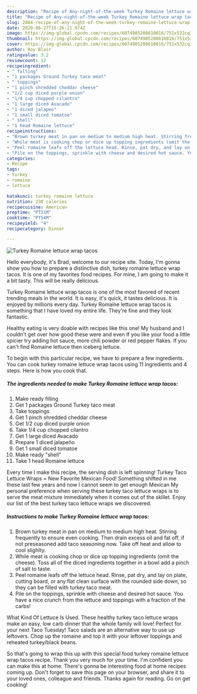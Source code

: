 ```yaml
---
description: "Recipe of Any-night-of-the-week Turkey Romaine lettuce wrap tacos"
title: "Recipe of Any-night-of-the-week Turkey Romaine lettuce wrap tacos"
slug: 2084-recipe-of-any-night-of-the-week-turkey-romaine-lettuce-wrap-tacos
date: 2020-06-27T15:26:21.974Z
image: https://img-global.cpcdn.com/recipes/6074985208610816/751x532cq70/turkey-romaine-lettuce-wrap-tacos-recipe-main-photo.jpg
thumbnail: https://img-global.cpcdn.com/recipes/6074985208610816/751x532cq70/turkey-romaine-lettuce-wrap-tacos-recipe-main-photo.jpg
cover: https://img-global.cpcdn.com/recipes/6074985208610816/751x532cq70/turkey-romaine-lettuce-wrap-tacos-recipe-main-photo.jpg
author: Roy Blair
ratingvalue: 3.2
reviewcount: 12
recipeingredient:
- " filling"
- "1 packages Ground Turkey taco meat"
- " toppings"
- "1 pinch shredded cheddar cheese"
- "1/2 cup diced purple onion"
- "1/4 cup chopped cilantro"
- "1 large diced Avacado"
- "1 diced jalapeo"
- "1 small diced tomatoe"
- " shell"
- "1 head Romaine lettuce"
recipeinstructions:
- "Brown turkey meat in pan on medium to medium high heat. Stirring frequently to ensure even cooking.  Then drain excess oil and fat off, if not preseasoned add taco seasoning now. Take off heat and allow to cool slighlty."
- "While meat is cooking chop or dice up topping ingredients (omit the cheese). Toss all of the diced ingredients together in a bowl add a pinch of salt to taste."
- "Peel romaine leafs off the lettuce head. Rinse, pat dry, and lay on plate, cutting board, or any flat clean surface  with the rounded side down, so they can be filled with turkey taco meat."
- "Pile on the toppings, sprinkle with cheese and desired hot sauce. You have a nice crunch from the lettuce and toppings with a fraction of the carbs!"
categories:
- Recipe
tags:
- turkey
- romaine
- lettuce

katakunci: turkey romaine lettuce 
nutrition: 230 calories
recipecuisine: American
preptime: "PT31M"
cooktime: "PT54M"
recipeyield: "4"
recipecategory: Dinner

---
```



![Turkey Romaine lettuce wrap tacos](https://img-global.cpcdn.com/recipes/6074985208610816/751x532cq70/turkey-romaine-lettuce-wrap-tacos-recipe-main-photo.jpg)

Hello everybody, it's Brad, welcome to our recipe site. Today, I'm gonna show you how to prepare a distinctive dish, turkey romaine lettuce wrap tacos. It is one of my favorites food recipes. For mine, I am going to make it a bit tasty. This will be really delicious.

Turkey Romaine lettuce wrap tacos is one of the most favored of recent trending meals in the world. It is easy, it's quick, it tastes delicious. It is enjoyed by millions every day. Turkey Romaine lettuce wrap tacos is something that I have loved my entire life. They're fine and they look fantastic.

Healthy eating is very doable with recipes like this one! My husband and I couldn&#39;t get over how good these were and even If you like your food a little spicier try adding hot sauce, more chili powder or red pepper flakes. If you can&#39;t find Romaine lettuce then iceberg lettuce.


To begin with this particular recipe, we have to prepare a few ingredients. You can cook turkey romaine lettuce wrap tacos using 11 ingredients and 4 steps. Here is how you cook that.

<!--inarticleads1-->

##### The ingredients needed to make Turkey Romaine lettuce wrap tacos:

1. Make ready  filling
1. Get 1 packages Ground Turkey taco meat
1. Take  toppings
1. Get 1 pinch shredded cheddar cheese
1. Get 1/2 cup diced purple onion
1. Take 1/4 cup chopped cilantro
1. Get 1 large diced Avacado
1. Prepare 1 diced jalapeño
1. Get 1 small diced tomatoe
1. Make ready  &#34;shell&#34;
1. Take 1 head Romaine lettuce


Every time I make this recipe, the serving dish is left spinning! Turkey Taco Lettuce Wraps = New Favorite Mexican Food! Something shifted in me these last few years and now I cannot seem to get enough Mexican My personal preference when serving these turkey taco lettuce wraps is to serve the meat mixture immediately when it comes out of the skillet. Enjoy our list of the best turkey taco lettuce wraps we discovered. 

<!--inarticleads2-->

##### Instructions to make Turkey Romaine lettuce wrap tacos:

1. Brown turkey meat in pan on medium to medium high heat. Stirring frequently to ensure even cooking.  Then drain excess oil and fat off, if not preseasoned add taco seasoning now. Take off heat and allow to cool slighlty.
1. While meat is cooking chop or dice up topping ingredients (omit the cheese). Toss all of the diced ingredients together in a bowl add a pinch of salt to taste.
1. Peel romaine leafs off the lettuce head. Rinse, pat dry, and lay on plate, cutting board, or any flat clean surface  with the rounded side down, so they can be filled with turkey taco meat.
1. Pile on the toppings, sprinkle with cheese and desired hot sauce. You have a nice crunch from the lettuce and toppings with a fraction of the carbs!


What Kind Of Lettuce Is Used. These healthy turkey taco lettuce wraps make an easy, low carb dinner that the whole family will love! Perfect for your next Taco Tuesday! Taco salads are an alternative way to use up leftovers. Chop up the romaine and top it with your leftover toppings and reheated turkey/black beans. 

So that's going to wrap this up with this special food turkey romaine lettuce wrap tacos recipe. Thank you very much for your time. I'm confident you can make this at home. There's gonna be interesting food at home recipes coming up. Don't forget to save this page on your browser, and share it to your loved ones, colleague and friends. Thanks again for reading. Go on get cooking!
